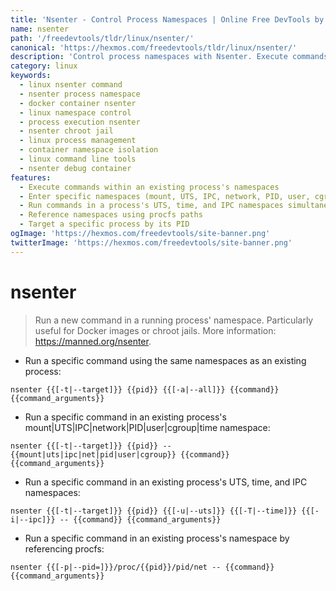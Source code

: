 ```yaml
---
title: 'Nsenter - Control Process Namespaces | Online Free DevTools by Hexmos'
name: nsenter
path: '/freedevtools/tldr/linux/nsenter/'
canonical: 'https://hexmos.com/freedevtools/tldr/linux/nsenter/'
description: 'Control process namespaces with Nsenter. Execute commands within existing process namespaces for enhanced container management. Free online tool, no registration required.'
category: linux
keywords:
  - linux nsenter command
  - nsenter process namespace
  - docker container nsenter
  - linux namespace control
  - process execution nsenter
  - nsenter chroot jail
  - linux process management
  - container namespace isolation
  - linux command line tools
  - nsenter debug container
features:
  - Execute commands within an existing process's namespaces
  - Enter specific namespaces (mount, UTS, IPC, network, PID, user, cgroup)
  - Run commands in a process's UTS, time, and IPC namespaces simultaneously
  - Reference namespaces using procfs paths
  - Target a specific process by its PID
ogImage: 'https://hexmos.com/freedevtools/site-banner.png'
twitterImage: 'https://hexmos.com/freedevtools/site-banner.png'
---
```


# nsenter

> Run a new command in a running process' namespace.
> Particularly useful for Docker images or chroot jails.
> More information: <https://manned.org/nsenter>.

- Run a specific command using the same namespaces as an existing process:

`nsenter {{[-t|--target]}} {{pid}} {{[-a|--all]}} {{command}} {{command_arguments}}`

- Run a specific command in an existing process's mount|UTS|IPC|network|PID|user|cgroup|time namespace:

`nsenter {{[-t|--target]}} {{pid}} --{{mount|uts|ipc|net|pid|user|cgroup}} {{command}} {{command_arguments}}`

- Run a specific command in an existing process's UTS, time, and IPC namespaces:

`nsenter {{[-t|--target]}} {{pid}} {{[-u|--uts]}} {{[-T|--time]}} {{[-i|--ipc]}} -- {{command}} {{command_arguments}}`

- Run a specific command in an existing process's namespace by referencing procfs:

`nsenter {{[-p|--pid=]}}/proc/{{pid}}/pid/net -- {{command}} {{command_arguments}}`
